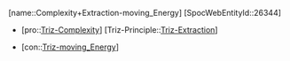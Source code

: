 ﻿---
type: TrizContradiction
aliases:
- Complexity+Extraction-moving_Energy
license: CC BY-SA 4.0
copyright: https://github.com/SpocWeb
IsDeleted: false
IsReadOnly: false
Confidential: public
tags: 
- Triz/Contradiction
---
[name::Complexity+Extraction-moving_Energy]
[SpocWebEntityId::26344]
+ [pro::[Triz-Complexity](tech/Triz/Parameter/Triz-Complexity.md)]
[Triz-Principle::[Triz-Extraction](tech/Triz/Principle/Triz-Extraction.md)]
- [con::[Triz-moving_Energy](tech/Triz/Parameter/Triz-moving_Energy.md)]

